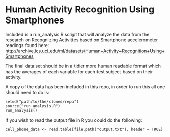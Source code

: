 Human Activity Recognition Using Smartphones
============================================

Included is a run_analysis.R script that will analyze the data from the research on Recognizing Activities based on Smartphone accelerometer readings found here: http://archive.ics.uci.edu/ml/datasets/Human+Activity+Recognition+Using+Smartphones

The final data set should be in a tidier more human readable format which has the averages of each variable for each test subject based on their activity.

A copy of the data has been included in this repo, in order to run this all one should need to do is:
```
setwd("path/to/the/cloned/repo")
source("run_analysis.R")
run_analysis()
```

If you wish to read the output file in R you could do the following:
```
cell_phone_data <- read.table(file.path("output.txt"), header = TRUE)
```